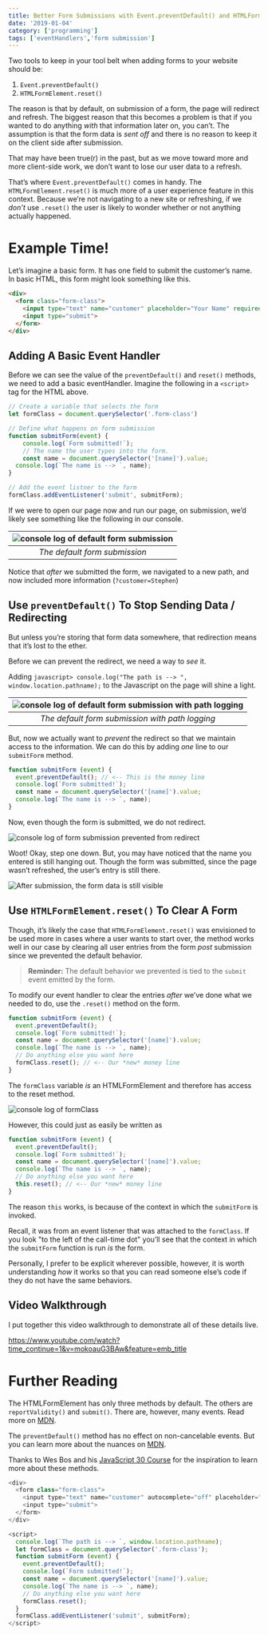 ```yaml
---
title: Better Form Submissions with Event.preventDefault() and HTMLFormElement.reset()
date: '2019-01-04'
category: ['programming']
tags: ['eventHandlers','form submission']
---
```


Two tools to keep in your tool belt when adding forms to your website should be:

  1. `Event.preventDefault()`
  2. `HTMLFormElement.reset()`

The reason is that by default, on submission of a form, the page will redirect and refresh. The biggest reason that this becomes a problem is that if you wanted to do anything *with* that information later on, you can’t. The assumption is that the form data is *sent off* and there is no reason to keep it on the client side after submission.

That may have been true(r) in the past, but as we move toward more and more client-side work, we don’t want to lose our user data to a refresh.

That’s where `Event.preventDefault()` comes in handy. The `HTMLFormElement.reset()` is much more of a user experience feature in this context. Because we’re not navigating to a new site or refreshing, if we *don’t* use `.reset()` the user is likely to wonder whether or not anything actually happened.

# Example Time!

Let’s imagine a basic form. It has one field to submit the customer’s name. In basic HTML, this form might look something like this.

```HTML
<div>
  <form class="form-class">
    <input type="text" name="customer" placeholder="Your Name" required>
    <input type="submit">
  </form>
</div>
```

## Adding A Basic Event Handler

Before we can see the value of the `preventDefault()` and `reset()` methods, we need to add a basic eventHandler. Imagine the following in a `<script>` tag for the HTML above.

```Javascript
// Create a variable that selects the form
let formClass = document.querySelector('.form-class')

// Define what happens on form submission
function submitForm(event) {
	console.log(`Form submitted!`);
	// The name the user types into the form.
	const name = document.querySelector('[name]').value;
  console.log(`The name is --> `, name);
}

// Add the event listner to the form
formClass.addEventListener('submit', submitForm);
```

If we were to open our page now and run our page, on submission, we’d likely see something like the following in our console.

| ![console log of default form submission](./defaultFormNavigation.png) |
|:---:|
| *The default form submission* |

Notice that _after_ we submitted the form, we navigated to a new path, and now included more information (`?customer=Stephen`)

## Use `preventDefault()` To Stop Sending Data / Redirecting
But unless you’re storing that form data somewhere, that redirection means that it’s lost to the ether.

Before we can prevent the redirect, we need a way to *see* it.

Adding `javascript> console.log("The path is --> ", window.location.pathname);` to the Javascript on the page will shine a light.

|![console log of default form submission with path logging](./defaultFormNavigationWithPath.png) |
|:---:|
| *The default form submission with path logging* |

But, now we actually want to *prevent* the redirect so that we maintain access to the information. We can do this by adding *one* line to our `submitForm` method.

```Javascript
function submitForm (event) {
  event.preventDefault(); // <-- This is the money line
  console.log(`Form submitted!`);
  const name = document.querySelector('[name]').value;
  console.log(`The name is --> `, name);
}
```

Now, even though the form is submitted, we do not redirect.

![console log of form submission prevented from redirect](./preventFormRedirect.png)

Woot! Okay, step one down. But, you may have noticed that the name you entered is still hanging out. Though the form was submitted, since the page wasn’t refreshed, the user’s entry is still there.

![After submission, the form data is still visible](./formEntryStillVisible.png)

## Use `HTMLFormElement.reset()` To Clear A Form

Though, it’s likely the case that `HTMLFormElement.reset()` was envisioned to be used more in cases where a user wants to start over, the method works well in our case by clearing all user entries from the form _post_ submission since we prevented the default behavior.

> **Reminder:** The default behavior we prevented is tied to the `submit` event emitted by the form.

To modify our event handler to clear the entries *after* we’ve done what we needed to do, use the `.reset()` method on the form.
```Javascript
function submitForm (event) {
  event.preventDefault();
  console.log(`Form submitted!`);
  const name = document.querySelector('[name]').value;
  console.log(`The name is --> `, name);
  // Do anything else you want here
  formClass.reset(); // <-- Our *new* money line
}
```

The `formClass` variable *is* an HTMLFormElement and therefore has access to the reset method.

![console log of formClass](./formClass.png)

However, this could just as easily be written as
```JavaScript
function submitForm (event) {
  event.preventDefault();
  console.log(`Form submitted!`);
  const name = document.querySelector('[name]').value;
  console.log(`The name is --> `, name);
  // Do anything else you want here
  this.reset(); // <-- Our *new* money line
}
```
The reason `this` works, is because of the context in which the `submitForm` is invoked.

Recall, it was from an event listener that was attached to the `formClass`. If you look "to the left of the call-time dot" you’ll see that the context in which the `submitForm` function is run _is_ the form.

Personally, I prefer to be explicit wherever possible, however, it is worth understanding _how_ it works so that you can read someone else’s code if they do not have the same behaviors.

## Video Walkthrough
I put together this video walkthrough to demonstrate all of these details live.

https://www.youtube.com/watch?time_continue=1&v=mokoauG3BAw&feature=emb_title

# Further Reading

The HTMLFormElement has only three methods by default. The others are `reportValidity()` and `submit()`. There are, however, many events. Read more on [MDN](https://developer.mozilla.org/en-US/docs/Web/API/HTMLFormElement).

The `preventDefault()` method has no effect on non-cancelable events. But you can learn more about the nuances on [MDN](https://developer.mozilla.org/en-US/docs/Web/API/Event/preventDefault).

Thanks to Wes Bos and his [JavaScript 30 Course](https://javascript30.com/) for the inspiration to learn more about these methods.

```javascript
<div>
  <form class="form-class">
    <input type="text" name="customer" autocomplete="off" placeholder="Your Name" required>
    <input type="submit">
  </form>
</div>

<script>
  console.log(`The path is --> `, window.location.pathname);
  let formClass = document.querySelector('.form-class');
  function submitForm (event) {
    event.preventDefault();
    console.log(`Form submitted!`);
    const name = document.querySelector('[name]').value;
    console.log(`The name is --> `, name);
    // Do anything else you want here
    formClass.reset();
  }
  formClass.addEventListener('submit', submitForm);
</script>
```